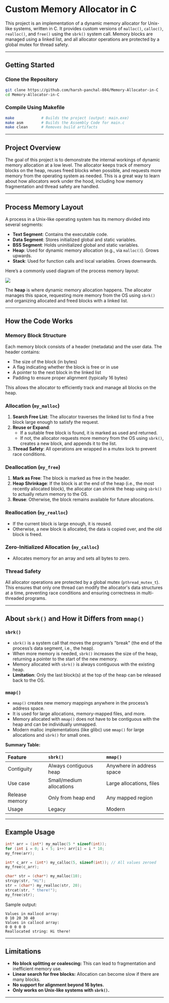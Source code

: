 
# Custom Memory Allocator in C

This project is an implementation of a dynamic memory allocator for Unix-like systems, written in C. It provides custom versions of `malloc()`, `calloc()`, `realloc()`, and `free()` using the `sbrk()` system call. Memory blocks are managed using a linked list, and all allocator operations are protected by a global mutex for thread safety.

---

## Getting Started

### Clone the Repository

```sh
git clone https://github.com/harsh-panchal-804/Memory-Allocator-in-C
cd Memory-Allocator-in-C
```


### Compile Using Makefile

```sh
make            # Builds the project (output: main.exe)
make asm        # Builds the Assembly Code for main.c
make clean      # Removes build artifacts
```


---

## Project Overview

The goal of this project is to demonstrate the internal workings of dynamic memory allocation at a low level. The allocator keeps track of memory blocks on the heap, reuses freed blocks when possible, and requests more memory from the operating system as needed. This is a great way to learn about how allocators work under the hood, including how memory fragmentation and thread safety are handled.

---

## Process Memory Layout

A process in a Unix-like operating system has its memory divided into several segments:

- **Text Segment**: Contains the executable code.
- **Data Segment**: Stores initialized global and static variables.
- **BSS Segment**: Holds uninitialized global and static variables.
- **Heap**: Used for dynamic memory allocation (e.g., via `malloc()`). Grows upwards.
- **Stack**: Used for function calls and local variables. Grows downwards.

Here’s a commonly used diagram of the process memory layout:

<img src="https://musingsofagator.wordpress.com/wp-content/uploads/2013/03/virtual-mem-layout.jpg">

The **heap** is where dynamic memory allocation happens. The allocator manages this space, requesting more memory from the OS using `sbrk()` and organizing allocated and freed blocks with a linked list.

---

## How the Code Works

### Memory Block Structure

Each memory block consists of a header (metadata) and the user data. The header contains:

- The size of the block (in bytes)
- A flag indicating whether the block is free or in use
- A pointer to the next block in the linked list
- Padding to ensure proper alignment (typically 16 bytes)

This allows the allocator to efficiently track and manage all blocks on the heap.

### Allocation (`my_malloc`)

1. **Search Free List**: The allocator traverses the linked list to find a free block large enough to satisfy the request.
2. **Reuse or Expand**:
    - If a suitable free block is found, it is marked as used and returned.
    - If not, the allocator requests more memory from the OS using `sbrk()`, creates a new block, and appends it to the list.
3. **Thread Safety**: All operations are wrapped in a mutex lock to prevent race conditions.

### Deallocation (`my_free`)

1. **Mark as Free**: The block is marked as free in the header.
2. **Heap Shrinkage**: If the block is at the end of the heap (i.e., the most recently allocated block), the allocator can shrink the heap using `sbrk()` to actually return memory to the OS.
3. **Reuse**: Otherwise, the block remains available for future allocations.

### Reallocation (`my_realloc`)

- If the current block is large enough, it is reused.
- Otherwise, a new block is allocated, the data is copied over, and the old block is freed.


### Zero-Initialized Allocation (`my_calloc`)

- Allocates memory for an array and sets all bytes to zero.


### Thread Safety

All allocator operations are protected by a global mutex (`pthread_mutex_t`). This ensures that only one thread can modify the allocator's data structures at a time, preventing race conditions and ensuring correctness in multi-threaded programs.

---

## About `sbrk()` and How it Differs from `mmap()`

### `sbrk()`

- `sbrk()` is a system call that moves the program’s "break" (the end of the process’s data segment, i.e., the heap).
- When more memory is needed, `sbrk()` increases the size of the heap, returning a pointer to the start of the new memory.
- Memory allocated with `sbrk()` is always contiguous with the existing heap.
- **Limitation**: Only the last block(s) at the top of the heap can be released back to the OS.


### `mmap()`

- `mmap()` creates new memory mappings anywhere in the process’s address space.
- It is used for large allocations, memory-mapped files, and more.
- Memory allocated with `mmap()` does not have to be contiguous with the heap and can be individually unmapped.
- Modern malloc implementations (like glibc) use `mmap()` for large allocations and `sbrk()` for small ones.

**Summary Table:**


| Feature | `sbrk()` | `mmap()` |
| :-- | :-- | :-- |
| Contiguity | Always contiguous heap | Anywhere in address space |
| Use case | Small/medium allocations | Large allocations, files |
| Release memory | Only from heap end | Any mapped region |
| Usage | Legacy | Modern |


---

## Example Usage

```c
int* arr = (int*) my_malloc(5 * sizeof(int));
for (int i = 0; i < 5; i++) arr[i] = i * 10;
my_free(arr);

int* c_arr = (int*) my_calloc(5, sizeof(int)); // All values zeroed
my_free(c_arr);

char* str = (char*) my_malloc(10);
strcpy(str, "Hi");
str = (char*) my_realloc(str, 20);
strcat(str, " there!");
my_free(str);
```

Sample output:

```
Values in mallocd array:
0 10 20 30 40
Values in callocd array:
0 0 0 0 0
Reallocated string: Hi there!
```


---

## Limitations

- **No block splitting or coalescing:** This can lead to fragmentation and inefficient memory use.
- **Linear search for free blocks:** Allocation can become slow if there are many blocks.
- **No support for alignment beyond 16 bytes.**
- **Only works on Unix-like systems with `sbrk()`.**


---



